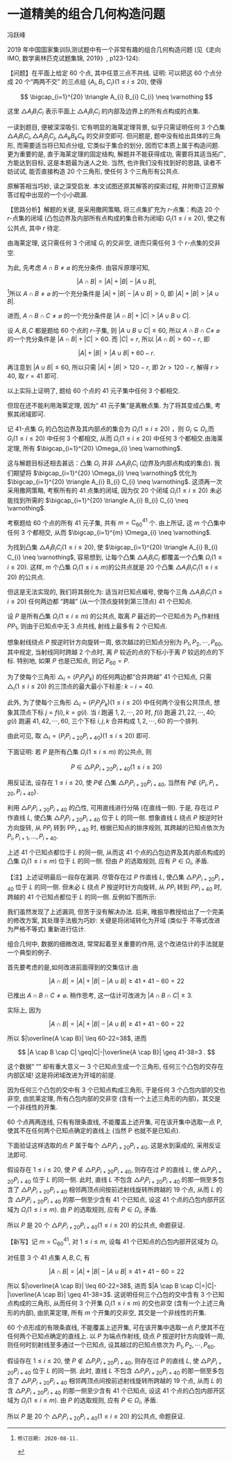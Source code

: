 # 一道精美的组合几何构造问题 

冯跃峰

2019 年中国国家集训队测试题中有一个非常有趣的组合几何构造问题 (见《走向 IMO, 数学奥林匹克试题集锦, 2019》, p123-124):

【问题】在平面上给定 60 个点, 其中任意三点不共线. 证明: 可以把这 60 个点分成 20 个“两两不交” 的三点组 $\left\{A_{i}, B_{i}, C_{i}\right\}(1 \leq i \leq 20)$, 使得

$$
\bigcap_{i=1}^{20} \triangle A_{i} B_{i} C_{i} \neq \varnothing
$$

这里 $\triangle A_{i} B_{i} C_{i}$ 表示平面上 $\triangle A_{i} B_{i} C_{i}$ 的内部及边界上的所有点构成的点集.

一读到题目, 便被深深吸引. 它有明显的海莱定理背景, 似乎只需证明任何 3 个凸集 $\triangle A_{i} B_{i} C_{i}, \triangle A_{j} B_{j} C_{j}, \triangle A_{k} B_{k} C_{k}$ 的交非空即可. 但问题是, 题中没有给出具体的三角形, 而需要适当将已知点分组, 它类似于集合的划分, 因而它本质上属于构造问题. 更为重要的是, 直于海莱定理的固定结构, 解题并不能获得成功, 需要将其适当拓广, 方能达到目标, 这是本题最为迷人之处. 当然, 也许我们没有找到好的思路, 读者不妨试试, 能否直接构造 20 个三角形, 使任何 3 个三角形有公共点.

原解答相当巧妙, 读之深受启发. 本文试图还原其解答的探索过程, 并附带订正原解答过程中出现的一个小小疏漏.

【思路分析】解题的关键, 是采用撒网策略, 将三点集扩充为 $r$-点集：构造 20 个 $r$-点集的闭域 (凸包边界及内部所有点构成的集合称为闭域) $G_{i}(1 \leq i \leq 20)$, 使之有公共点, 其中 $r$ 待定.

由海莱定理, 这只需任何 3 个闭域 $G_{i}$ 的交非空, 进而只需任何 3 个 $r$-点集的交非空.

为此, 先考虑 $A \cap B \neq \varnothing$ 的充分条件. 由容斥原理可知,

$$
|A \cap B|=|A|+|B|-|A \cup B|,
$$[^0]所以 $A \cap B \neq \varnothing$ 的一个充分条件是 $|A|+|B|-|A \cup B|>0$, 即 $|A|+|B|>|A \cup B|$.

进而, $A \cap B \cap C \neq \varnothing$ 的一个充分条件是 $|A \cap B|+|C|>|A \cup B \cup C|$.

设 $A, B, C$ 都是题给 60 个点的 $r$-子集, 则 $|A \cup B \cup C| \leq 60$, 所以 $A \cap B \cap C \neq$ $\varnothing$ 的一个充分条件是 $|A \cap B|+|C|>60$. 而 $|C|=r$, 所以 $|A \cap B|>60-r$, 即

$$
|A|+|B|>|A \cup B|+60-r \text {. }
$$

再注意到 $|A \cup B| \leq 60$, 所以只需 $|A|+|B|>120-r$, 即 $2 r>120-r$, 解得 $r>40$, 取 $r=41$ 即可.

以上实际上证明了, 题给 60 个点的 41 元子集中任何 3 个都相交.

但现在还不能利用海莱定理, 因为“ 41 元子集”是离散点集. 为了将其变成凸集, 考察其闭域即可.

记 41-点集 $G_{i}$ 的凸包边界及其内部点的集合为 $\Omega_{i}(1 \leq i \leq 20)$ ，则 $G_{i} \subseteq \Omega_{i}$,而 $G_{i}(1 \leq i \leq 20)$ 中任何 3 个都相交, 从而 $\Omega_{i}(1 \leq i \leq 20)$ 中任何 3 个都相交.由海莱定理, 所有 $\bigcap_{i=1}^{20} \Omega_{i} \neq \varnothing$.

这与解题目标还相去甚远：凸集 $\Omega_{i}$ 并非 $\triangle A_{i} B_{i} C_{i}$ (边界及内部点构成的集合). 我们期望将 $\bigcap_{i=1}^{20} \Omega_{i} \neq \varnothing$ 优化为 $\bigcap_{i=1}^{20} \triangle A_{i} B_{i} C_{i} \neq \varnothing$. 这须再一次采用撒网策略, 考察所有的 41 点集的闭域, 因为仅 20 个闭域 $\Omega_{i}(1 \leq i \leq 20)$ 未必能找到所需的 $\bigcap_{i=1}^{20} \triangle A_{i} B_{i} C_{i} \neq \varnothing$.

考察题给 60 个点的所有 41 元子集, 共有 $m=\mathrm{C}_{60}^{41}$ 个. 由上所证, 这 $m$ 个凸集中任何 3 个都相交, 从而 $\bigcap_{i=1}^{m} \Omega_{i} \neq \varnothing$.

为找到凸集 $\triangle A_{i} B_{i} C_{i}(1 \leq i \leq 20)$, 使 $\bigcap_{i=1}^{20} \triangle A_{i} B_{i} C_{i} \neq \varnothing$, 容易想到, 让每个凸集 $\triangle A_{i} B_{i} C_{i}$ 都覆盖一个凸集 $\Omega_{i}(1 \leq i \leq 20)$. 这样, $m$ 个凸集 $\Omega_{i}(1 \leq i \leq m)$的公共点就是 20 个凸集 $\triangle A_{i} B_{i} C_{i}(1 \leq i \leq 20)$ 的公共点.

但这是无法实现的, 我们将其弱化为: 适当对已知点编号, 使每个三角 $\triangle A_{i} B_{i} C_{i}(1 \leq i \leq 20)$ 任何两边都 “跨越” (从一个顶点旋转到第三顶点) 41 个已知点.

设 $P$ 是所有凸集 $\Omega_{i}(1 \leq i \leq m)$ 的公共点, 取离 $P$ 最近的一个已知点为 $P_{1}$,作射线 $P P_{1}$, 则由于已知点中无 3 点共线, 射线上最多有 2 个已知点.

想象射线绕点 $P$ 按逆时针方向旋转一周, 依次越过的已知点分别为 $P_{1}, P_{2}, \cdots, P_{60}$, 其中规定, 当射线同时跨越 2 个点时, 离 $P$ 较近的点的下标小于离 $P$ 较远的点的下标. 特别地, 如果 $P$ 也是已知点, 则记 $P_{60}=P$.

为了使每个三角形 $\triangle_{i}=\left(P_{i} P_{j} P_{k}\right)$ 的任何两边都“合并跨越” 41 个已知点,
只需 $\triangle_{i}(1 \leq i \leq 20)$ 的三顶点的最大最小下标差: $k-i=40$.

此外, 为了使每个三角形 $\triangle_{i}=\left(P_{i} P_{j} P_{k}\right)(1 \leq i \leq 20)$ 中任何两个没有公共顶点, 想象其顶点下标 $j=f(i), k=g(i)$. 当 $i$ 跑遍 $1,2, \cdots, 20$ 时, $f(i)$ 跑遍 $21,22, \cdots, 40 ; g(i)$ 跑遍 $41,42, \cdots, 60$, 三个下标 $i, j, k$ 合并构成 $1,2, \cdots, 60$ 的一个排列.

由此可见, 取 $\triangle_{i}=\left(P_{i} P_{i+20} P_{i+40}\right)(1 \leq i \leq 20)$ 即可.

下面证明: 若 $P$ 是所有凸集 $\Omega_{i}(1 \leq i \leq m)$ 的公共点, 则

$$
P \in \triangle P_{i} P_{i+20} P_{i+40}(1 \leq i \leq 20)
$$

用反证法, 设存在 $1 \leq i \leq 20$, 使 $P \notin$ 凸集 $\triangle P_{i} P_{i+20} P_{i+40}$, 当然有 $P \notin$ $\left\{P_{i}, P_{i+20}, P_{i+40}\right\}$.

利用 $\triangle P_{i} P_{i+20} P_{i+40}$ 的凸性, 可用直线进行分隔 (在直线一侧). 于是, 存在过 $P$ 作直线 $L$, 使凸集 $\triangle P_{i} P_{i+20} P_{i+40}$ 位于 $L$ 的同一侧. 想象直线 $L$ 绕点 $P$ 按逆时针方向旋转, 从 $P P_{i}$ 转到 $\mathrm{PP}{ }_{i+40}$ 时, 根据已知点的排序规则, 其跨越的已知点依次为 $P_{i}, P_{i+1}, \ldots, P_{i+40}$.

上述 41 个已知点都位于 $L$ 的同一侧, 从而这 41 个点的凸包边界及其内部点构成的凸集 $\Omega_{i}(1 \leq i \leq m)$ 位于 $L$ 的同一侧. 但由 $P$ 的选取规则, 应有 $P \in \Omega_{i}$, 矛盾.

【注】上述证明最后一段存在漏洞. 尽管存在过 $P$ 作直线 $L$, 使凸集 $\triangle P_{i} P_{i+20} P_{i+40}$ 位于 $L$ 的同一侧. 但未必 $L$ 绕点 $P$ 按逆时针方向旋转, 从 $P P_{i}$ 转到 $P P_{i+40}$ 时, 跨越的 41 个已知点都位于 $L$ 的同一侧. 反例如下图所示:



我们虽然发现了上述漏洞, 但苦于没有解决办法. 后来, 㫿振华教授给出了一个完美的修改方案, 其处理手法极为巧妙: 关键是将闭域转化为开域 (类似于
不等式改进为严格不等式) 重新进行估计.

组合几何中, 数据的细微改进, 常常起着至关重要的作用, 这个改进估计的手法就是一个典型的例子.

首先要考虑的是,如何改进前面得到的交集估计.由

$$
|A \cap B|=|A|+|B|-|A \cup B| \geq 41+41-60=22
$$

已推出 $A \cap B \cap C \neq \varnothing$. 稍作思考, 这一估计可改进为 $|A \cap B \cap C| \geq 3$.

实际上, 因为

$$
|A \cap B|=|A|+|B|-|A \cup B| \geq 41+41-60=22
$$

所以 $|\overline{A \cap B}| \leq 60-22=38$, 进而

$$
|A \cap B \cap C| \geq|C|-|\overline{A \cap B}| \geq 41-38=3 .
$$

这个数据“ “” 却有重大意义一 3 个已知点生成一个三角形, 任何三个凸包的交存在内部区域! 这是将闭域改进为开域的前提.

因为任何三个凸包的交中有 3 个已知点构成三角形, 于是任何 3 个凸包内部的交也非空, 由凯莱定理, 所有凸包内部的交非空 (含有一个上述三角形的内部)，其交是一个非线性的开集.

60 个点两两连线, 只有有限条直线, 不能覆盖上述开集, 可在该开集中选取一点 $\mathrm{P}$, 使其不在任何两个已知点确定的直线上 (当然 $\mathrm{P}$ 也就不是已知点).

下面验证这样选取的点 $P$ 属于每个 $\triangle P_{i} P_{i+20} P_{i+40}$, 这是水到渠成的, 采用反证法即可.

假设存在 $1 \leq i \leq 20$, 使 $P \notin \triangle P_{i} P_{i+20} P_{i+40}$, 则存在过 $P$ 的直线 $L$, 使 $\triangle P_{i} P_{i+20} P_{i+40}$ 位于 $L$ 的同一侧. 此时, 直线 $L$ 不包含 $\triangle P_{i} P_{i+20} P_{i+40}$ 的那一侧至多包含了 $\triangle P_{i} P_{i+20} P_{i+40}$ 相邻两顶点间按前述射线旋转所跨越的 19 个点, 从而 $L$ 的含 $\triangle P_{i} P_{i+20} P_{i+40}$ 的那一侧至少含有 41 个已知点, 设这 41 个点的凸包内部开区域为 $\Omega_{i}(1 \leq i \leq m)$. 由 $P$ 的选取规则, 应有 $P \in \Omega_{i}$, 矛盾.

所以 $P$ 是 20 个 $\triangle P_{i} P_{i+20} P_{i+40}(1 \leq i \leq 20)$ 的公共点, 命题获证.

【新写】记 $m=\mathrm{C}_{60}^{41}$, 对 $1 \leq i \leq m$, 设每 41 个已知点的凸包内部开区域为 $\Omega_{i}$.

对任意 3 个 41 点集 $A, B, C$, 有

$$
|A \cap B|=|A|+|B|-|A \cup B| \geq 41+41-60=22
$$

所以 $|\overline{A \cap B}| \leq 60-22=38$, 进而 $|A \cap B \cap C|=|C|-|\overline{A \cap B}| \geq 41-38=3$.
这说明任何三个凸包的交中含有 3 个已知点构成的三角形, 从而任何 3 个开集 $\Omega_{i}(1 \leq i \leq m)$ 的交也非空 (含有一个上述三角形的内部), 由凯莱定理, 所有 $m$ 个开集的交非空, 其交是一个非线性的开集.

60 个点形成的有限条直线, 不能覆盖上述开集, 可在该开集中选取一点 $P$,使其不在任何两个已知点确定的直线上. 以 $P$ 为端点作射线, 绕点 $P$ 按逆时针方向旋转一周, 则任何时刻射线至多通过一个已知点, 设其越过的已知点依次为 $P_{1}, P_{2}, \cdots, P_{60}$.

假设存在 $1 \leq i \leq 20$, 使 $P \notin \triangle P_{i} P_{i+20} P_{i+40}$, 则存在过 $P$ 的直线 $L$, 使 $\triangle P_{i} P_{i+20} P_{i+40}$ 位于 $L$ 的同一侧. 此时, 直线 $L$ 不包含 $\triangle P_{i} P_{i+20} P_{i+40}$ 的那一侧至多包含了 $\triangle P_{i} P_{i+20} P_{i+40}$ 相邻两顶点间按前述射线旋转所跨越的 19 个点, 从而 $L$ 的含 $\triangle P_{i} P_{i+20} P_{i+40}$ 的那一侧至少含有 41 个已知点, 设这 41 个点的凸包内部开区域为 $\Omega_{i}(1 \leq i \leq m)$. 由 $P$ 的选取规则, 应有 $P \in \Omega_{i}$, 矛盾.

所以 $P$ 是 20 个 $\triangle P_{i} P_{i+20} P_{i+40}(1 \leq i \leq 20)$ 的公共点, 命题获证.


[^0]:    修订日期: 2020-08-11.

